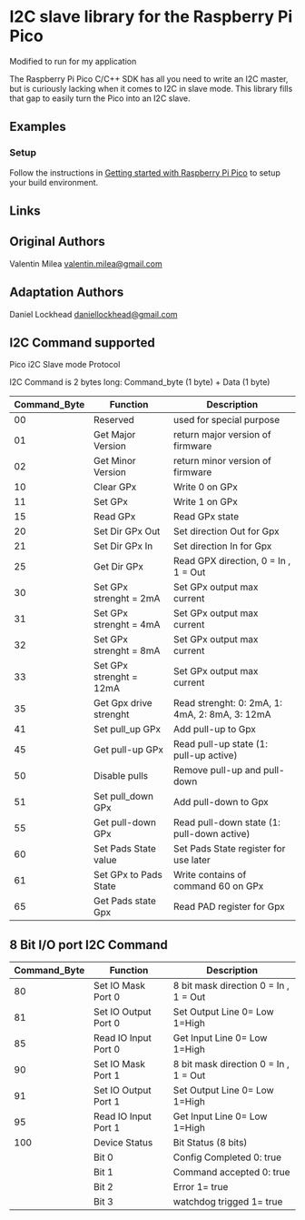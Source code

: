 # I2C slave library for the Raspberry Pi Pico

Modified to run for my application 

The Raspberry Pi Pico C/C++ SDK has all you need to write an I2C master, but is curiously lacking when it comes to I2C in slave mode. This library fills that gap to easily turn the Pico into an I2C slave.

## Examples
 

### Setup

Follow the instructions in [Getting started with Raspberry Pi Pico](https://datasheets.raspberrypi.org/pico/getting-started-with-pico.pdf) to setup your build environment.


## Links


## Original Authors

Valentin Milea <valentin.milea@gmail.com>


## Adaptation Authors
Daniel Lockhead <daniellockhead@gmail.com>


## I2C Command supported

Pico i2C Slave mode Protocol

I2C Command is 2 bytes long:  Command_byte (1 byte) + Data (1 byte)


| Command_Byte | Function   |  Description |
| --- | --- | --- |
| 00 |  Reserved  | used for special purpose |
| 01 | Get Major Version  | return major version of firmware |
| 02 | Get Minor Version  | return minor version of firmware |
| 10 | Clear GPx          | Write 0 on GPx                   |
| 11 | Set GPx            | Write 1 on GPx                   |
| 15 | Read GPx           | Read GPx state    | 
| 20 | Set Dir GPx Out    | Set direction Out for Gpx  |                                   
| 21 | Set Dir GPx In     | Set direction In for Gpx  |                                   
| 25 | Get Dir GPx        | Read GPX direction, 0 = In , 1 = Out |
| 30 | Set GPx strenght = 2mA  | Set GPx output max current |
| 31 | Set GPx strenght = 4mA  | Set GPx output max current |
| 32 | Set GPx strenght = 8mA  | Set GPx output max current |
| 33 | Set GPx strenght = 12mA | Set GPx output max current |
| 35 | Get Gpx drive strenght  | Read strenght:  0: 2mA, 1: 4mA, 2: 8mA, 3: 12mA |
| 41 | Set pull_up GPx         | Add pull-up to Gpx  |
| 45 | Get pull-up GPx         | Read pull-up state (1: pull-up active) |  
| 50 | Disable pulls           | Remove  pull-up and pull-down  |
| 51 | Set pull_down GPx       | Add pull-down to Gpx    |  
| 55 | Get pull-down GPx       | Read pull-down state (1: pull-down active) |  
| 60 | Set Pads State value    | Set Pads State register for use later  |
| 61 | Set GPx to Pads State   | Write contains of command 60 on GPx |   
| 65 | Get Pads state Gpx      | Read PAD register for Gpx |



## 8 Bit I/O port I2C Command

| Command_Byte | Function   |  Description |
| --- | --- | --- |
|80  | Set IO Mask Port 0    | 8 bit mask direction   0 = In , 1 = Out |
|81  | Set IO Output Port 0  | Set Output Line   0= Low  1=High       |
|85  | Read IO Input Port 0  | Get Input Line    0= Low  1=High      |
|90  | Set IO Mask Port 1    | 8 bit mask direction   0 = In , 1 = Out |
|91  | Set IO Output Port 1  | Set Output Line   0= Low  1=High     |
|95  | Read IO Input Port 1  | Get Input Line    0= Low  1=High        |
|100 | Device Status         | Bit Status  (8 bits)             |  
|    | Bit 0                 | Config Completed   0: true |
|    | Bit 1                 | Command accepted   0: true |
|    | Bit 2                 | Error  1= true|
|    | Bit 3                 | watchdog trigged 1= true|
